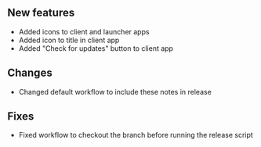 ## New features

- Added icons to client and launcher apps
- Added icon to title in client app
- Added "Check for updates" button to client app

## Changes

- Changed default workflow to include these notes in release

## Fixes

- Fixed workflow to checkout the branch before running the release script